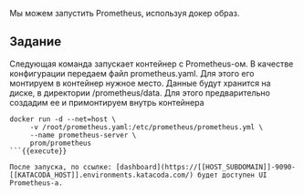 Мы можем запустить Prometheus, используя докер образ. 

## Задание

Следующая команда запускает контейнер с Prometheus-ом. 
В качестве конфигурации передаем файл prometheus.yaml. Для этого его монтируем в контейнер нужное место. 
Данные будут хранится на диске, в директории /prometheus/data. Для этого предварительно создадим ее и примонтируем внутрь контейнера

```
docker run -d --net=host \
     -v /root/prometheus.yaml:/etc/prometheus/prometheus.yml \
     --name prometheus-server \
     prom/prometheus
```{{execute}}

После запуска, по ссылке: [dashboard](https://[[HOST_SUBDOMAIN]]-9090-[[KATACODA_HOST]].environments.katacoda.com/) будет доступен UI Prometheus-а.
